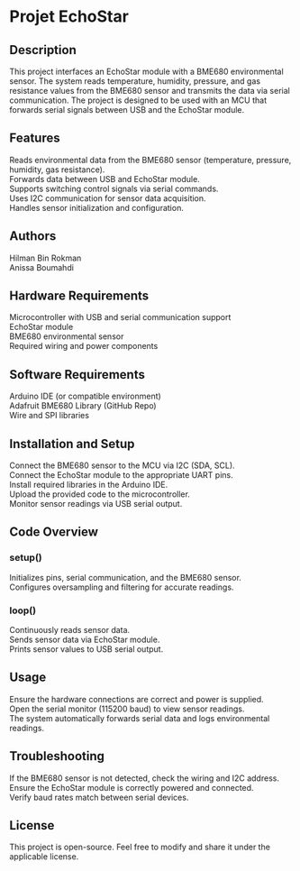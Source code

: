 # Projet EchoStar


## Description

This project interfaces an EchoStar module with a BME680 environmental sensor. The system reads temperature, humidity, pressure, and gas resistance values from the BME680 sensor and transmits the data via serial communication. The project is designed to be used with an MCU that forwards serial signals between USB and the EchoStar module.

## Features

Reads environmental data from the BME680 sensor (temperature, pressure, humidity, gas resistance).  
Forwards data between USB and EchoStar module.  
Supports switching control signals via serial commands.  
Uses I2C communication for sensor data acquisition.  
Handles sensor initialization and configuration.  

## Authors

Hilman Bin Rokman  
Anissa Boumahdi

## Hardware Requirements
Microcontroller with USB and serial communication support  
EchoStar module  
BME680 environmental sensor  
Required wiring and power components  

## Software Requirements
Arduino IDE (or compatible environment)  
Adafruit BME680 Library (GitHub Repo)  
Wire and SPI libraries  

## Installation and Setup
Connect the BME680 sensor to the MCU via I2C (SDA, SCL).  
Connect the EchoStar module to the appropriate UART pins.  
Install required libraries in the Arduino IDE.  
Upload the provided code to the microcontroller.  
Monitor sensor readings via USB serial output.  

## Code Overview

### setup()
Initializes pins, serial communication, and the BME680 sensor.  
Configures oversampling and filtering for accurate readings.  

### loop()
Continuously reads sensor data.  
Sends sensor data via EchoStar module.  
Prints sensor values to USB serial output.  

## Usage
Ensure the hardware connections are correct and power is supplied.  
Open the serial monitor (115200 baud) to view sensor readings.  
The system automatically forwards serial data and logs environmental readings.  

## Troubleshooting
If the BME680 sensor is not detected, check the wiring and I2C address.  
Ensure the EchoStar module is correctly powered and connected.  
Verify baud rates match between serial devices.  

## License
This project is open-source. Feel free to modify and share it under the applicable license.  
